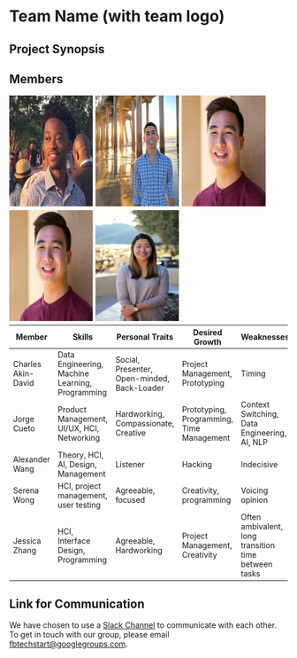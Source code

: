 <h1> Team Name (with team logo) </h1>
<h2> Project Synopsis </h2>

<h2> Members </h2>
<!--img src="charles_portrait.jpg" height="200"> <br>
Charles Akin-David <br><br>
<img src="jorge_portrait.jpg" height="200"> <br>
Jorge Cueto <br><br>
<img src="alex_portrait.jpg" height="200"> <br>
Alexander Wang <br><br>
<img src="alex_portrait.jpg" height="200"> <br>
Serena Wong <br><br>
<img src="jess_portrait.png" height="200"> <br>
Jessica Zhang
<br-->
<img src="charles_portrait.jpg" height="200" style="float: left; width: 30%; margin-right: 1%; margin-bottom: 0.5em;">
<img src="jorge_portrait.jpg" height="200" style="float: left; width: 30%; margin-right: 1%; margin-bottom: 0.5em;">
<img src="alex_portrait.jpg" height="200" style="float: left; width: 30%; margin-right: 1%; margin-bottom: 0.5em;">
<img src="alex_portrait.jpg" height="200" style="float: left; width: 30%; margin-right: 1%; margin-bottom: 0.5em;">
<img src="jess_portrait.png" height="200" style="float: left; width: 30%; margin-right: 1%; margin-bottom: 0.5em;">

<table><thead>
<tr>
<th>Member</th>
<th>Skills</th>
<th>Personal Traits</th>
<th>Desired Growth</th>
<th>Weaknesses</th>
<th>Hat Color</th>
</tr>
</thead><tbody>
<tr>
<td>Charles Akin-David</td>
<td>Data Engineering, Machine Learning, Programming</td>
<td>Social, Presenter, Open-minded, Back-Loader</td>
<td>Project Management, Prototyping</td>
<td>Timing</td>
<td>Blue</td>
</tr>
<tr>
<td>Jorge Cueto</td>
<td>Product Management, UI/UX, HCI, Networking</td>
<td>Hardworking, Compassionate, Creative </td>
<td>Prototyping, Programming, Time Management</td>
<td>Context Switching, Data Engineering, AI, NLP</td>
<td>Green</td>
</tr>
<tr>
<td>Alexander Wang</td>
<td>Theory, HCI, AI, Design, Management</td>
<td>Listener</td>
<td>Hacking</td>
<td>Indecisive</td>
<td>Blue</td>
</tr>
<tr>
<td>Serena Wong</td>
<td>HCI, project management, user testing</td>
<td>Agreeable, focused</td>
<td>Creativity, programming</td>
<td>Voicing opinion</td>
<td>Blue</td>
</tr>
<tr>
<td>Jessica Zhang</td>
<td>HCI, Interface Design, Programming</td>
<td>Agreeable, Hardworking</td>
<td>Project Management, Creativity</td>
<td>Often ambivalent, long transition time between tasks</td>
<td>White</td>
</tr>
</tbody></table>

<h2> Link for Communication </h2>
We have chosen to use a <a href="https://fbtechstart.slack.com/" target="_blank">Slack Channel</a> to communicate with each other. <br>
To get in touch with our group, please email <a href="fbtechstart@googlegroups.com" target="_blank">fbtechstart@googlegroups.com</a>.
